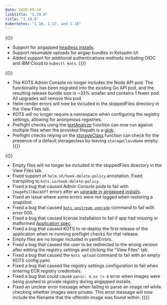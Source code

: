 ```yaml
---
date: 2020-09-14
linktitle: "1.19.0"
title: "1.19.0"
kubernetes: "1.16, 1.17, and 1.18"
---
```


{{<features>}}
  * Support for airgapped [headless installs](/kotsadm/installing/automating/).
  * Support resumable uploads for airgap bundles in Kotsadm UI.
  * Added support for additional authentications methods including OIDC and IBM Cloud to `kubectl kots`.
{{</features>}}

{{<changes>}}
  * The KOTS Admin Console no longer includes the Node API pod. The functionality has been migrated into the existing Go API pod, and the resulting release bundle size is ~33% smaller and contains 1 fewer pod. All upgrades will remove this pod.
  * Helm render errors will now be included in the skippedFiles directory in the View Files tab.
  * KOTS will no longer require a namespace when configuring the registry settings, allowing for anonymous registries.
  * Preflight checks using the [textAnalyze](https://troubleshoot.sh/docs/analyze/regex/) function can now run against multiple files when the provided filepath is a [glob](https://golang.org/pkg/path/filepath/#Glob).
  * Preflight checks relying on the [storageClass](https://troubleshoot.sh/docs/analyze/storage-class/) function can check for the presence of a default storageclass by leaving `storageClassName` empty.
{{</changes>}}

{{<fixes>}}
  * Empty files will no longer be included in the skippedFiles directory in the View Files tab.
  * Fixed support of `helm.sh/hook-delete-policy` annotation. Fixed transpiling to `kots.io/hook-delete-policy`.
  * Fixed a bug that caused Admin Console pods to fail with `ImagePullBackOff` errors after an [upgrade in airgapped installs](/kotsadm/updating/updating-admin-console/#airgap-installations).
  * Fixed an issue where some errors were not logged when restoring a snapshot.
  * Fixed a bug that caused [`kots upstream upgrade`](/kots-cli/upstream/) command to fail with error 500.
  * Fixed a bug that caused license installation to fail if app had missing or malformed [Application spec](/reference/v1beta1/application/).
  * Fixed a bug that caused KOTS to re-deploy the first release of the application when re-running preflight checks for that release.
  * Empty files are no longer included in yamlErrors.
  * Fixed a bug that caused the user to be redirected to the wrong version after editing the registry settings and clicking the "View Files" tab.
  * Fixed a bug that caused the `kots upload` command to fail with an empty KOTS config.yaml.
  * Fixed a bug that caused the registry settings configuration to fail when entering ECR registry credentials.
  * Fixed a bug that could cause `panic: d.nx != 0` error when images were being pushed to private registry during airgapped installs.
  * Fixed an unclear error message when failing to parse an image ref while checking whether images were private. This error message will now include the filename that the offendin image was found within.
{{</fixes>}}
